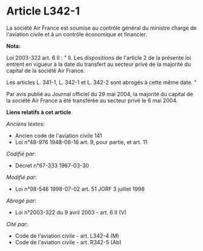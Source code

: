 # Article L342-1

La société Air France est soumise au contrôle général du ministre chargé de l'aviation civile et à un contrôle économique et
financier.

**Nota:**

Loi 2003-322 art. 6 II : " II. Les dispositions de l'article 2 de la présente loi entrent en vigueur à la date du transfert
au secteur privé de la majorité du capital de la société Air France. 

Les articles L. 341-1, L. 342-1 et L. 342-2 sont abrogés à cette même date. "

Par avis publié au Journal officiel du 29 mai 2004, la majorité du capital de la société Air France a été transférée au
secteur privé le 6 mai 2004.

**Liens relatifs à cet article**

_Anciens textes_:

  - Ancien code de l'aviation civile 141
  - Loi n°48-976 1948-06-16 art. 9, pour partie, et art. 11

_Codifié par_:

  - Décret n°67-333 1967-03-30

_Modifié par_:

  - Loi n°98-546 1998-07-02 art. 51 JORF 3 juillet 1998

_Abrogé par_:

  - Loi n°2003-322 du 9 avril 2003 - art. 6 II (V)

_Cité par_:

  - Code de l'aviation civile - art. L342-4 (M)
  - Code de l'aviation civile - art. R342-5 (Ab)
